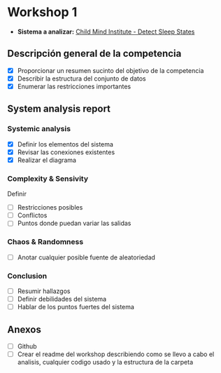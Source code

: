# Workshop 1
- **Sistema a analizar:** [Child Mind Institute - Detect Sleep States](https://www.kaggle.com/competitions/child-mind-institute-detect-sleep-states)
## Descripción general de la competencia
- [x] Proporcionar un resumen sucinto del objetivo de la competencia
- [x] Describir la estructura del conjunto de datos
- [x] Enumerar las restricciones importantes

## System analysis report
### Systemic analysis
- [x] Definir los elementos del sistema
- [x] Revisar las conexiones existentes
- [x] Realizar el diagrama

### Complexity & Sensivity
Definir
- [ ] Restricciones posibles
- [ ] Conflictos
- [ ] Puntos donde puedan variar las salidas

### Chaos & Randomness
- [ ] Anotar cualquier posible fuente de aleatoriedad

### Conclusion
- [ ] Resumir hallazgos
- [ ] Definir debilidades del sistema
- [ ] Hablar de los puntos fuertes del sistema

## Anexos
- [ ] Github
- [ ] Crear el readme del workshop describiendo como se llevo a cabo el analisis, cualquier codigo usado y la estructura de la carpeta
